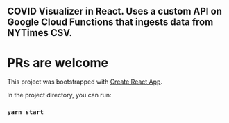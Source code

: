 ## COVID Visualizer in React. Uses a custom API on Google Cloud Functions that ingests data from NYTimes CSV.

# PRs are welcome

This project was bootstrapped with [Create React App](https://github.com/facebook/create-react-app).

In the project directory, you can run:
### `yarn start`

